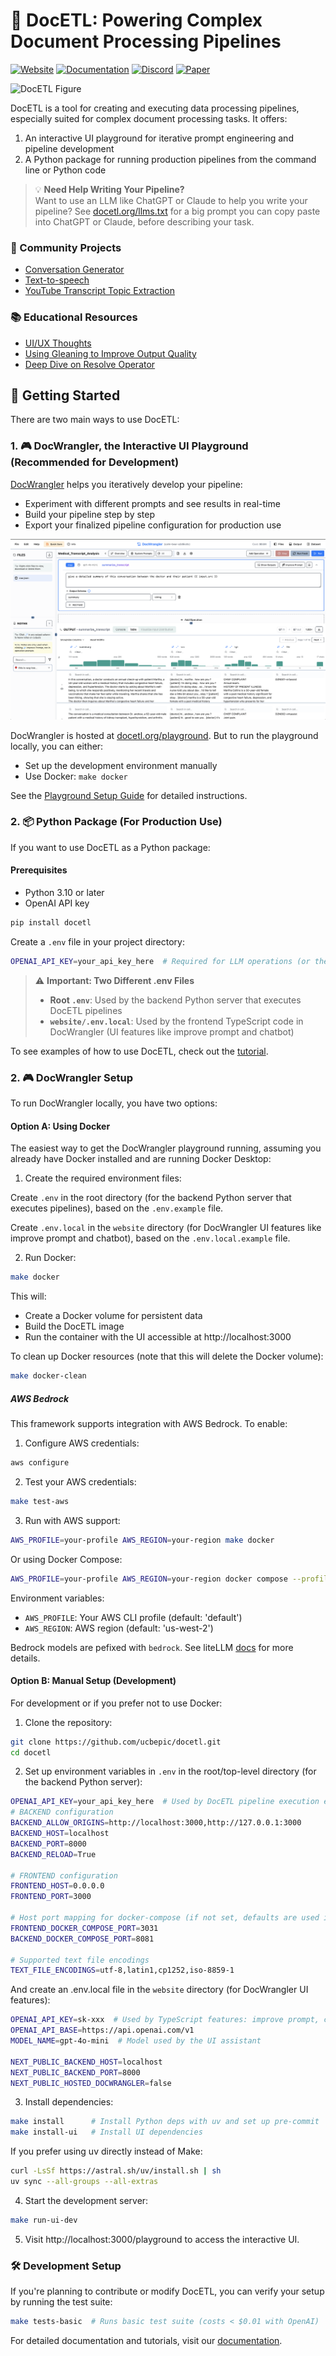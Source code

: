 # 📜 DocETL: Powering Complex Document Processing Pipelines

[![Website](https://img.shields.io/badge/Website-docetl.org-blue)](https://docetl.org)
[![Documentation](https://img.shields.io/badge/Documentation-docs-green)](https://ucbepic.github.io/docetl)
[![Discord](https://img.shields.io/discord/1285485891095236608?label=Discord&logo=discord)](https://discord.gg/fHp7B2X3xx)
[![Paper](https://img.shields.io/badge/Paper-arXiv-red)](https://arxiv.org/abs/2410.12189)

![DocETL Figure](docs/assets/readmefig.png)

DocETL is a tool for creating and executing data processing pipelines, especially suited for complex document processing tasks. It offers:

1. An interactive UI playground for iterative prompt engineering and pipeline development
2. A Python package for running production pipelines from the command line or Python code

> 💡 **Need Help Writing Your Pipeline?**  
> Want to use an LLM like ChatGPT or Claude to help you write your pipeline? See [docetl.org/llms.txt](https://docetl.org/llms.txt) for a big prompt you can copy paste into ChatGPT or Claude, before describing your task.


### 🌟 Community Projects

- [Conversation Generator](https://github.com/PassionFruits-net/docetl-conversation)
- [Text-to-speech](https://github.com/PassionFruits-net/docetl-speaker)
- [YouTube Transcript Topic Extraction](https://github.com/rajib76/docetl_examples)

### 📚 Educational Resources

- [UI/UX Thoughts](https://x.com/sh_reya/status/1846235904664273201)
- [Using Gleaning to Improve Output Quality](https://x.com/sh_reya/status/1843354256335876262)
- [Deep Dive on Resolve Operator](https://x.com/sh_reya/status/1840796824636121288)


## 🚀 Getting Started

There are two main ways to use DocETL:

### 1. 🎮 DocWrangler, the Interactive UI Playground (Recommended for Development)

[DocWrangler](https://docetl.org/playground) helps you iteratively develop your pipeline:
- Experiment with different prompts and see results in real-time
- Build your pipeline step by step
- Export your finalized pipeline configuration for production use

![DocWrangler](docs/assets/tutorial/one-operation.png)

DocWrangler is hosted at [docetl.org/playground](https://docetl.org/playground). But to run the playground locally, you can either:
- Set up the development environment manually
- Use Docker: `make docker`

See the [Playground Setup Guide](https://ucbepic.github.io/docetl/playground/) for detailed instructions.

### 2. 📦 Python Package (For Production Use)

If you want to use DocETL as a Python package:

#### Prerequisites
- Python 3.10 or later
- OpenAI API key

```bash
pip install docetl
```

Create a `.env` file in your project directory:
```bash
OPENAI_API_KEY=your_api_key_here  # Required for LLM operations (or the key for the LLM of your choice)
```

> ⚠️ **Important: Two Different .env Files**
> - **Root `.env`**: Used by the backend Python server that executes DocETL pipelines
> - **`website/.env.local`**: Used by the frontend TypeScript code in DocWrangler (UI features like improve prompt and chatbot)

To see examples of how to use DocETL, check out the [tutorial](https://ucbepic.github.io/docetl/tutorial/).

### 2. 🎮 DocWrangler Setup

To run DocWrangler locally, you have two options:

#### Option A: Using Docker

The easiest way to get the DocWrangler playground running, assuming you already have Docker installed and are running Docker Desktop:

1. Create the required environment files:

Create `.env` in the root directory (for the backend Python server that executes pipelines), based on the `.env.example` file.

Create `.env.local` in the `website` directory (for DocWrangler UI features like improve prompt and chatbot), based on the `.env.local.example` file.

2. Run Docker:
```bash
make docker
```

This will:
- Create a Docker volume for persistent data
- Build the DocETL image
- Run the container with the UI accessible at http://localhost:3000

To clean up Docker resources (note that this will delete the Docker volume):
```bash
make docker-clean
```

##### AWS Bedrock

This framework supports integration with AWS Bedrock. To enable:

1. Configure AWS credentials:
```bash
aws configure
```

2. Test your AWS credentials:
```bash
make test-aws
```

3. Run with AWS support:
```bash
AWS_PROFILE=your-profile AWS_REGION=your-region make docker
```

Or using Docker Compose:
```bash
AWS_PROFILE=your-profile AWS_REGION=your-region docker compose --profile aws up
```

Environment variables:
- `AWS_PROFILE`: Your AWS CLI profile (default: 'default')
- `AWS_REGION`: AWS region (default: 'us-west-2')

Bedrock models are pefixed with `bedrock`. See liteLLM [docs](https://docs.litellm.ai/docs/providers/bedrock#supported-aws-bedrock-models) for more details.

#### Option B: Manual Setup (Development)

For development or if you prefer not to use Docker:

1. Clone the repository:
```bash
git clone https://github.com/ucbepic/docetl.git
cd docetl
```

2. Set up environment variables in `.env` in the root/top-level directory (for the backend Python server):
```bash
OPENAI_API_KEY=your_api_key_here  # Used by DocETL pipeline execution engine
# BACKEND configuration
BACKEND_ALLOW_ORIGINS=http://localhost:3000,http://127.0.0.1:3000
BACKEND_HOST=localhost
BACKEND_PORT=8000
BACKEND_RELOAD=True

# FRONTEND configuration
FRONTEND_HOST=0.0.0.0
FRONTEND_PORT=3000

# Host port mapping for docker-compose (if not set, defaults are used in docker-compose.yml)
FRONTEND_DOCKER_COMPOSE_PORT=3031
BACKEND_DOCKER_COMPOSE_PORT=8081

# Supported text file encodings
TEXT_FILE_ENCODINGS=utf-8,latin1,cp1252,iso-8859-1
```

And create an .env.local file in the `website` directory (for DocWrangler UI features):
```bash
OPENAI_API_KEY=sk-xxx  # Used by TypeScript features: improve prompt, chatbot, etc.
OPENAI_API_BASE=https://api.openai.com/v1
MODEL_NAME=gpt-4o-mini  # Model used by the UI assistant

NEXT_PUBLIC_BACKEND_HOST=localhost
NEXT_PUBLIC_BACKEND_PORT=8000
NEXT_PUBLIC_HOSTED_DOCWRANGLER=false
```

3. Install dependencies:
```bash
make install      # Install Python deps with uv and set up pre-commit
make install-ui   # Install UI dependencies
```

If you prefer using uv directly instead of Make:
```bash
curl -LsSf https://astral.sh/uv/install.sh | sh
uv sync --all-groups --all-extras
```



4. Start the development server:
```bash
make run-ui-dev
```

5. Visit http://localhost:3000/playground to access the interactive UI.

### 🛠️ Development Setup

If you're planning to contribute or modify DocETL, you can verify your setup by running the test suite:

```bash
make tests-basic  # Runs basic test suite (costs < $0.01 with OpenAI)
```

For detailed documentation and tutorials, visit our [documentation](https://ucbepic.github.io/docetl).
